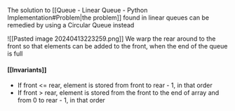 The solution to [[Queue - Linear Queue - Python Implementation#Problem|the problem]] found in linear queues can be remedied by using a Circular Queue instead

![[Pasted image 20240413223259.png]]
We warp the rear around to the front so that elements can be added to the front, when the end of the queue is full

#### [[Invariants]]
- If front <= rear, element is stored from front to rear - 1, in that order
- If front > rear, element is stored from the front to the end of array and from 0 to rear - 1, in that order